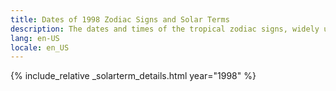 ```yaml
---
title: Dates of 1998 Zodiac Signs and Solar Terms
description: The dates and times of the tropical zodiac signs, widely used in western astrology, and solar terms of year 1998
lang: en-US
locale: en_US
---
```

{% include_relative _solarterm_details.html year="1998" %}
